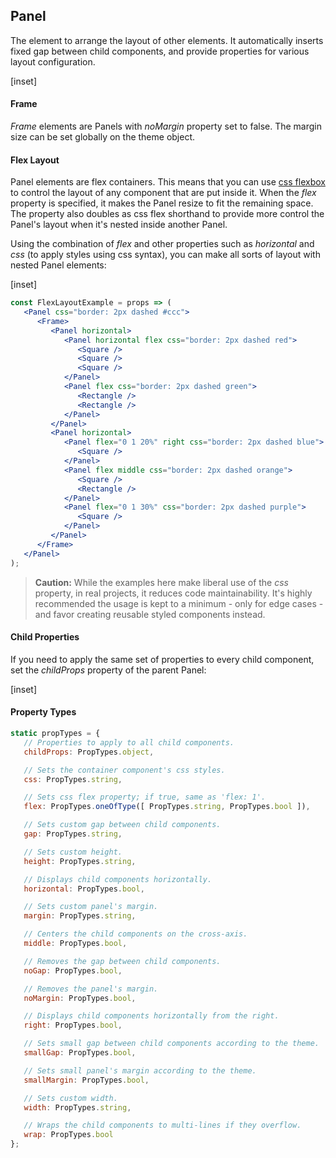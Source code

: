 ﻿## Panel

The element to arrange the layout of other elements.  It automatically inserts fixed gap between child components, and provide properties for various layout configuration.

[inset]

#### Frame

_Frame_ elements are Panels with _noMargin_ property set to false. The margin size can be set globally on the theme object.

#### Flex Layout

Panel elements are flex containers.  This means that you can use [css flexbox](https://css-tricks.com/snippets/css/a-guide-to-flexbox/) to control the layout of any component that are put inside it.  When the _flex_ property is specified, it makes the Panel resize to fit the remaining space.  The property also doubles as css flex shorthand to provide more control the Panel's layout when it's nested inside another Panel.

Using the combination of _flex_ and other properties such as _horizontal_ and _css_ (to apply styles using css syntax), you can make all sorts of layout with nested Panel elements:

[inset]
<br>
```jsx
const FlexLayoutExample = props => (
   <Panel css="border: 2px dashed #ccc">
      <Frame>
         <Panel horizontal>
            <Panel horizontal flex css="border: 2px dashed red">
               <Square />
               <Square />
               <Square />
            </Panel>
            <Panel flex css="border: 2px dashed green">
               <Rectangle />
               <Rectangle />
            </Panel>
         </Panel>
         <Panel horizontal>
            <Panel flex="0 1 20%" right css="border: 2px dashed blue">
               <Square />
            </Panel>
            <Panel flex middle css="border: 2px dashed orange">
               <Square />
               <Rectangle />
            </Panel>
            <Panel flex="0 1 30%" css="border: 2px dashed purple">
               <Square />
            </Panel>
         </Panel>
      </Frame>
   </Panel>
);
```
> **Caution:** While the examples here make liberal use of the _css_ property, in real projects, it reduces code maintainability. It's highly recommended the usage is kept to a minimum - only for edge cases - and favor creating reusable styled components instead.


#### Child Properties

If you need to apply the same set of properties to every child component, set the _childProps_ property of the parent Panel:

[inset]


#### Property Types

```jsx
static propTypes = {
   // Properties to apply to all child components.
   childProps: PropTypes.object,

   // Sets the container component's css styles.
   css: PropTypes.string,

   // Sets css flex property; if true, same as 'flex: 1'.
   flex: PropTypes.oneOfType([ PropTypes.string, PropTypes.bool ]),

   // Sets custom gap between child components.
   gap: PropTypes.string,

   // Sets custom height.
   height: PropTypes.string,

   // Displays child components horizontally.
   horizontal: PropTypes.bool,

   // Sets custom panel's margin.
   margin: PropTypes.string,

   // Centers the child components on the cross-axis.
   middle: PropTypes.bool,

   // Removes the gap between child components.
   noGap: PropTypes.bool,

   // Removes the panel's margin.
   noMargin: PropTypes.bool,

   // Displays child components horizontally from the right.
   right: PropTypes.bool,

   // Sets small gap between child components according to the theme.
   smallGap: PropTypes.bool,

   // Sets small panel's margin according to the theme.
   smallMargin: PropTypes.bool,

   // Sets custom width.
   width: PropTypes.string,

   // Wraps the child components to multi-lines if they overflow.
   wrap: PropTypes.bool
};
```